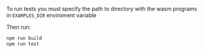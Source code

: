 To run tests you must specify the path to directory with the wasm programs in `EXAMPLES_DIR` enviroment variable

Then run:

```bash
npm run build
npm run test
```
